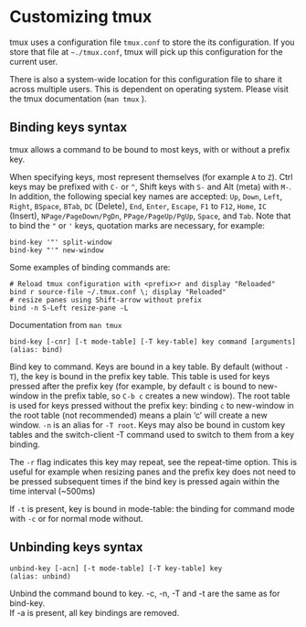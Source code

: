 # Customizing tmux

tmux uses a configuration file `tmux.conf` to store the its configuration.
If you store that file at `~./tmux.conf`, tmux will pick up this configuration
for the current user.

There is also a system-wide location for this configuration file to share
it across multiple users. This is dependent on operating system. Please visit
the tmux documentation (`man tmux` ).

## Binding keys syntax

tmux allows a command to be bound to most keys, with or without a prefix key.  

When specifying keys, most represent themselves (for example `A` to `Z`).  Ctrl
keys may be prefixed with `C-` or `^`, Shift keys with `S-` and Alt (meta) with
`M-`.  In addition, the following special key names are accepted: `Up`, `Down`,
`Left`, `Right`, `BSpace`, `BTab`, `DC` (Delete), `End`, `Enter`, `Escape`, `F1`
to `F12`, `Home`, `IC` (Insert), `NPage/PageDown/PgDn`, `PPage/PageUp/PgUp`,
`Space`, and `Tab`.  Note that to bind the `"` or `'` keys, quotation marks
are necessary, for example:
```
bind-key '"' split-window
bind-key "'" new-window
```

Some examples of binding commands are:
```
# Reload tmux configuration with <prefix>r and display "Reloaded"
bind r source-file ~/.tmux.conf \; display "Reloaded"
# resize panes using Shift-arrow without prefix
bind -n S-Left resize-pane -L
```

Documentation from `man tmux`
```
bind-key [-cnr] [-t mode-table] [-T key-table] key command [arguments]
(alias: bind)
```
Bind key to command.  Keys are bound in a key table.  By default (without `-T`),
the key is bound in the prefix key table.  This table is used for keys pressed
after the prefix key (for example, by default `c` is bound to new-window in the
prefix table, so `C-b c` creates a new window).  The root table is used for
keys pressed without the prefix key: binding `c` to new-window in the root
table (not recommended) means a plain ‘c’ will create a new window.  `-n` is
an alias for `-T root`.  Keys may also be bound in custom key tables and the
switch-client -T command used to switch to them from a key binding.  

The `-r` flag indicates this key may repeat, see the repeat-time option. This
is useful for example when resizing panes and the prefix key does not need to be
pressed subsequent times if the bind key is pressed again within the time
interval (~500ms)

If `-t` is present, key is bound in mode-table: the binding for command mode
with `-c` or for normal mode without.

## Unbinding keys syntax
```
unbind-key [-acn] [-t mode-table] [-T key-table] key
(alias: unbind)
```
Unbind the command bound to key.  -c, -n, -T and -t are the same as for bind-key.  
If -a is present, all key bindings are removed.
